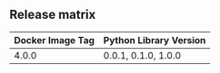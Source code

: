 ## Release matrix

| Docker Image Tag | Python Library Version |
|------------------|------------------------|
| 4.0.0 | 0.0.1, 0.1.0, 1.0.0 |
